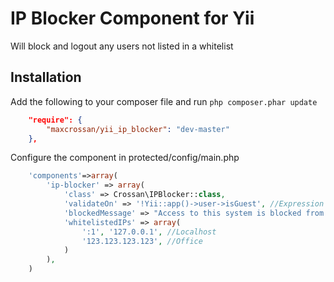 IP Blocker Component for Yii
============================

Will block and logout any users not listed in a whitelist 

## Installation

Add the following to your composer file and run `php composer.phar update`

```json
    "require": {
        "maxcrossan/yii_ip_blocker": "dev-master"
    },
```

Configure the component in protected/config/main.php

```php
    'components'=>array(
        'ip-blocker' => array(
            'class' => Crossan\IPBlocker::class,
            'validateOn' => '!Yii::app()->user->isGuest', //Expression to validate on - should return true if validation is required
            'blockedMessage' => "Access to this system is blocked from your IP: {ip}.", //{ip} will be replaced
            'whitelistedIPs' => array(
                ':1', '127.0.0.1', //Localhost
                '123.123.123.123', //Office
            )
        ),
    )
```